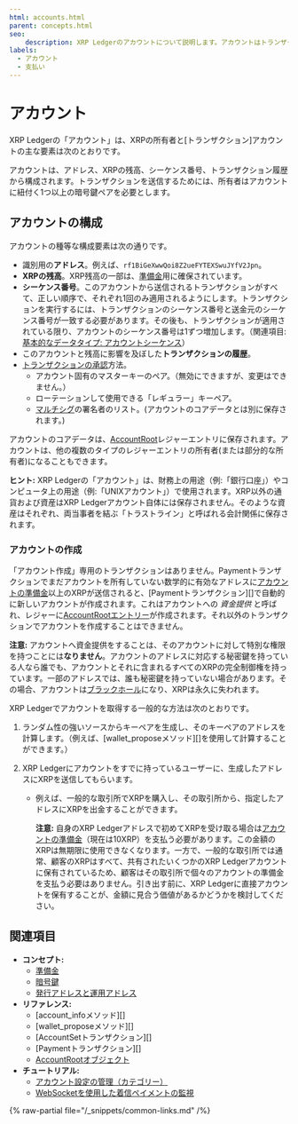 ```yaml
---
html: accounts.html
parent: concepts.html
seo:
    description: XRP Ledgerのアカウントについて説明します。アカウントはトランザクションを送信でき、XRPを保有できます。
labels:
  - アカウント
  - 支払い
---
```

# アカウント

XRP Ledgerの「アカウント」は、XRPの所有者と[トランザクション]アカウントの主な要素は次のとおりです。

アカウントは、アドレス、XRPの残高、シーケンス番号、トランザクション履歴から構成されます。トランザクションを送信するためには、所有者はアカウントに紐付く1つ以上の暗号鍵ペアを必要とします。


## アカウントの構成

アカウントの種等な構成要素は次の通りです。

- 識別用の**アドレス**。例えば、`rf1BiGeXwwQoi8Z2ueFYTEXSwuJYfV2Jpn`。
- **XRPの残高**。XRP残高の一部は、[準備金](reserves.md)用に確保されています。
- **シーケンス番号**。このアカウントから送信されるトランザクションがすべて、正しい順序で、それぞれ1回のみ適用されるようにします。トランザクションを実行するには、トランザクションのシーケンス番号と送金元のシーケンス番号が一致する必要があります。その後も、トランザクションが適用されている限り、アカウントのシーケンス番号は1ずつ増加します。（関連項目: [基本的なデータタイプ: アカウントシーケンス](../../references/protocol/data-types/basic-data-types.md#アカウントシーケンス)）
- このアカウントと残高に影響を及ぼした**トランザクションの履歴**。
- [トランザクションの承認](../transactions/index.md#トランザクションの承認)方法。
    - アカウント固有のマスターキーのペア。（無効にできますが、変更はできません。）
    - ローテーションして使用できる「レギュラー」キーペア。
    - [マルチシグ](multi-signing.md)の署名者のリスト。(アカウントのコアデータとは別に保存されます。)

アカウントのコアデータは、[AccountRoot](../../references/protocol/ledger-data/ledger-entry-types/accountroot.md)レジャーエントリに保存されます。アカウントは、他の複数のタイプのレジャーエントリの所有者(または部分的な所有者)になることもできます。

**ヒント:** XRP Ledgerの「アカウント」は、財務上の用途（例:「銀行口座」）やコンピュータ上の用途（例:「UNIXアカウント」）で使用されます。XRP以外の通貨および資産はXRP Ledgerアカウント自体には保存されません。そのような資産はそれぞれ、両当事者を結ぶ「トラストライン」と呼ばれる会計関係に保存されます。


### アカウントの作成

「アカウント作成」専用のトランザクションはありません。Paymentトランザクションでまだアカウントを所有していない数学的に有効なアドレスに[アカウントの準備金](reserves.md)以上のXRPが送信されると、[Paymentトランザクション][]で自動的に新しいアカウントが作成されます。これはアカウントへの _資金提供_ と呼ばれ、レジャーに[AccountRootエントリー](../../references/protocol/ledger-data/ledger-entry-types/accountroot.md)が作成されます。それ以外のトランザクションでアカウントを作成することはできません。

**注意:** アカウントへ資金提供をすることは、そのアカウントに対して特別な権限を持つことには**なりません**。アカウントのアドレスに対応する秘密鍵を持っている人なら誰でも、アカウントとそれに含まれるすべてのXRPの完全制御権を持っています。一部のアドレスでは、誰も秘密鍵を持っていない場合があります。その場合、アカウントは[ブラックホール](addresses.md#特別なアドレス)になり、XRPは永久に失われます。

XRP Ledgerでアカウントを取得する一般的な方法は次のとおりです。

1. ランダム性の強いソースからキーペアを生成し、そのキーペアのアドレスを計算します。（例えば、[wallet_proposeメソッド][]を使用して計算することができます。）

2. XRP Ledgerにアカウントをすでに持っているユーザーに、生成したアドレスにXRPを送信してもらいます。

    - 例えば、一般的な取引所でXRPを購入し、その取引所から、指定したアドレスにXRPを出金することができます。

        **注意:** 自身のXRP Ledgerアドレスで初めてXRPを受け取る場合は[アカウントの準備金](reserves.md)（現在は10XRP）を支払う必要があります。この金額のXRPは無期限に使用できなくなります。一方で、一般的な取引所では通常、顧客のXRPはすべて、共有されたいくつかのXRP Ledgerアカウントに保有されているため、顧客はその取引所で個々のアカウントの準備金を支払う必要はありません。引き出す前に、XRP Ledgerに直接アカウントを保有することが、金額に見合う価値があるかどうかを検討してください。



## 関連項目

- **コンセプト:**
    - [準備金](reserves.md)
    - [暗号鍵](cryptographic-keys.md)
   - [発行アドレスと運用アドレス](account-types.md)
- **リファレンス:**
    - [account_infoメソッド][]
    - [wallet_proposeメソッド][]
   - [AccountSetトランザクション][]
    - [Paymentトランザクション][]
  - [AccountRootオブジェクト](../../references/protocol/ledger-data/ledger-entry-types/accountroot.md)
- **チュートリアル:**
    - [アカウント設定の管理（カテゴリー）](../../tutorials/tasks/manage-account-settings/index.md)
    - [WebSocketを使用した着信ペイメントの監視](../../tutorials/get-started/monitor-incoming-payments-with-websocket.md)

{% raw-partial file="/_snippets/common-links.md" /%}
